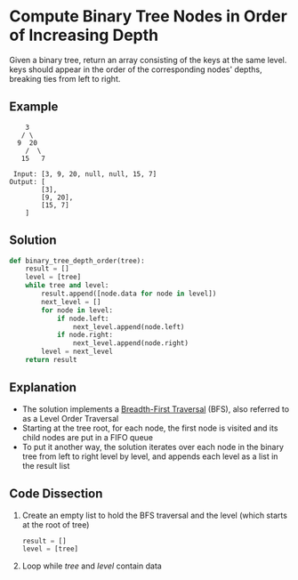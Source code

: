 # Compute Binary Tree Nodes in Order of Increasing Depth
Given a binary tree, return an array consisting of the keys at the same level. keys should appear in the order of the corresponding nodes' depths, breaking ties from left to right.

## Example
```
    3
   / \
  9  20
    /  \
   15   7

 Input: [3, 9, 20, null, null, 15, 7]
Output: [
        [3],
        [9, 20],
        [15, 7]
    ]
```

## Solution
```python
def binary_tree_depth_order(tree):
    result = []
    level = [tree]
    while tree and level:
        result.append([node.data for node in level])
        next_level = []
        for node in level:
            if node.left:
                next_level.append(node.left)
            if node.right:
                next_level.append(node.right)
        level = next_level
    return result
```

## Explanation
* The solution implements a [Breadth-First Traversal](https://en.wikipedia.org/wiki/Breadth-first_search) (BFS), also referred to as a Level Order Traversal
* Starting at the tree root, for each node, the first node is visited and its child nodes are put in a FIFO queue
* To put it another way, the solution iterates over each node in the binary tree from left to right level by level, and appends each level as a list in the result list

## Code Dissection
1. Create an empty list to hold the BFS traversal and the level (which starts at the root of tree)
    ```python
    result = []
    level = [tree]
    ```
2. Loop while _tree_ and _level_ contain data